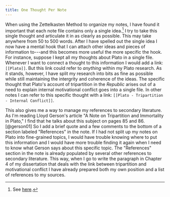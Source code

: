 ```yaml
---
title: One Thought Per Note
---
```


When using the Zettelkasten Method to organize my notes, I have found it important that each note file contains only a single idea.[^tkn]  I try to take this single thought and articulate it in as clearly as possible.  This may take anywhere from 50 to 500 words.  After I have spelled out the single idea I now have a mental hook that I can attach other ideas and pieces of information to---and this becomes more useful the more specific the hook.  For instance, suppose I kept all my thoughts about Plato in a single file.  Whenever I want to connect a thought to this information I would add a link: `[[Plato]]`.  But this link could refer to *anything* within my Plato research.  As it stands, however, I have split my research into bits as fine as possible while still maintaining the intergrity and coherence of the ideas.  The specific thought that Plato's account of tripartition in the *Republic* arises out of a need to explain internal motivational conflict goes into a single file.  In other notes I can refer to this specific thought with a link: `[[Plato - Tripartition - Internal Conflict]]`.  

This also gives me a way to manage my references to secondary literature.  As I'm reading Lloyd Gerson's article "A Note on Tripartition and Immortality in Plato," I find that he talks about this subject on pages 85 and 86.[@gerson01]  So I add a brief quote and a few comments to the bottom of a section labeled "References" in the note.  If I had not split up my notes on Plato into fine-grained topics, I would have trouble knowing where to put this information and I would have more trouble finding it again when I need to know what Gerson says about this specific topic.  The "References" section in the note is already populated by several other references to secondary literature.  This way, when I go to write the paragraph in Chapter 4 of my dissertation that deals with the link between tripartition and motivational conflict I have already prepared both my own position and a list of references to my sources.


[^tkn]: See [here](http://takingnotenow.blogspot.com/2013/10/one-idea-one-factagain.html).

